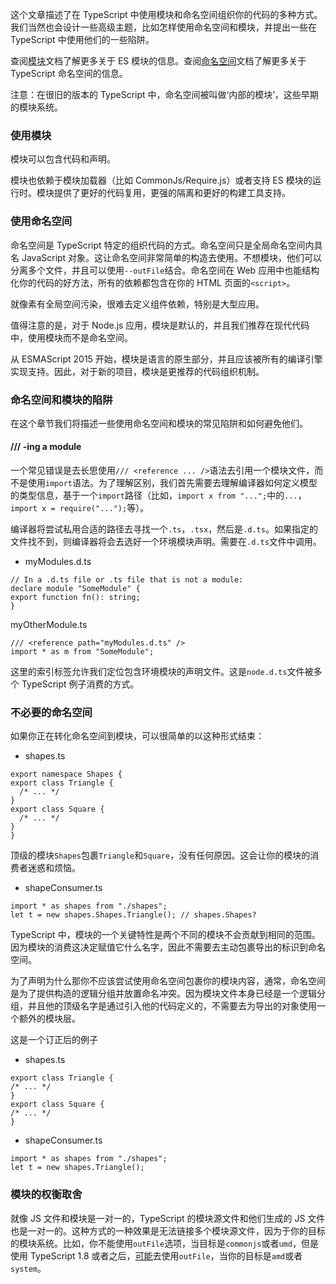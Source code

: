 这个文章描述了在 TypeScript 中使用模块和命名空间组织你的代码的多种方式。我们当然也会设计一些高级主题，比如怎样使用命名空间和模块，并提出一些在 TypeScript 中使用他们的一些陷阱。

查阅[模块]()文档了解更多关于 ES 模块的信息。查阅[命名空间]()文档了解更多关于 TypeScript 命名空间的信息。

注意：在很旧的版本的 TypeScript 中，命名空间被叫做‘内部的模块’，这些早期的模块系统。

### 使用模块

模块可以包含代码和声明。

模块也依赖于模块加载器（比如 CommonJs/Require.js）或者支持 ES 模块的运行时。模块提供了更好的代码复用，更强的隔离和更好的构建工具支持。



### 使用命名空间

命名空间是 TypeScript 特定的组织代码的方式。命名空间只是全局命名空间内具名 JavaScript 对象。这让命名空间非常简单的构造去使用。不想模块，他们可以分离多个文件，并且可以使用`--outFile`结合。命名空间在 Web 应用中也能结构化你的代码的好方法，所有的依赖都包含在你的 HTML 页面的`<script>`。

就像素有全局空间污染，很难去定义组件依赖，特别是大型应用。

值得注意的是，对于 Node.js 应用，模块是默认的，并且我们推荐在现代代码中，使用模块而不是命名空间。

从 ESMAScript 2015 开始，模块是语言的原生部分，并且应该被所有的编译引擎实现支持。因此，对于新的项目，模块是更推荐的代码组织机制。

### 命名空间和模块的陷阱

在这个章节我们将描述一些使用命名空间和模块的常见陷阱和如何避免他们。


#### /// <reference>-ing a module

一个常见错误是去长思使用`/// <reference ... />`语法去引用一个模块文件，而不是使用`import`语法。为了理解区别，我们首先需要去理解编译器如何定义模型的类型信息，基于一个`import`路径（比如，`import x from "...";`中的`...`，`import x = require("...");`等）。

编译器将尝试私用合适的路径去寻找一个`.ts`，`.tsx`，然后是`.d.ts`。如果指定的文件找不到，则编译器将会去选好一个环境模块声明。需要在`.d.ts`文件中调用。

- myModules.d.ts

```
// In a .d.ts file or .ts file that is not a module:
declare module "SomeModule" {
export function fn(): string;
}

```

myOtherModule.ts
```
/// <reference path="myModules.d.ts" />
import * as m from "SomeModule";
```

这里的索引标签允许我们定位包含环境模块的声明文件。这是`node.d.ts`文件被多个 TypeScript 例子消费的方式。

### 不必要的命名空间

如果你正在转化命名空间到模块，可以很简单的以这种形式结束：

- shapes.ts

```
export namespace Shapes {
export class Triangle {
  /* ... */
}
export class Square {
  /* ... */
}
}
```

顶级的模块`Shapes`包裹`Triangle`和`Square`，没有任何原因。这会让你的模块的消费者迷惑和烦恼。


- shapeConsumer.ts
```
import * as shapes from "./shapes";
let t = new shapes.Shapes.Triangle(); // shapes.Shapes?
```

TypeScript 中，模块的一个关键特性是两个不同的模块不会贡献到相同的范围。因为模块的消费这决定赋值它什么名字，因此不需要去主动包裹导出的标识到命名空间。

为了声明为什么那你不应该尝试使用命名空间包裹你的模块内容，通常，命名空间是为了提供构造的逻辑分组并放置命名冲突。因为模块文件本身已经是一个逻辑分组，并且他的顶级名字是通过引入他的代码定义的，不需要去为导出的对象使用一个额外的模块层。

这是一个订正后的例子

- shapes.ts

```
export class Triangle {
/* ... */
}
export class Square {
/* ... */
}
```

- shapeConsumer.ts

```
import * as shapes from "./shapes";
let t = new shapes.Triangle();
```

### 模块的权衡取舍

就像 JS 文件和模块是一对一的，TypeScript 的模块源文件和他们生成的 JS 文件也是一对一的。这种方式的一种效果是无法链接多个模块源文件，因为于你的目标的模块系统。比如，你不能使用`outFile`选项，当目标是`commonjs`或者`umd`，但是使用 TypeScript 1.8 或者之后，[可能]()去使用`outFile`，当你的目标是`amd`或者`system`。